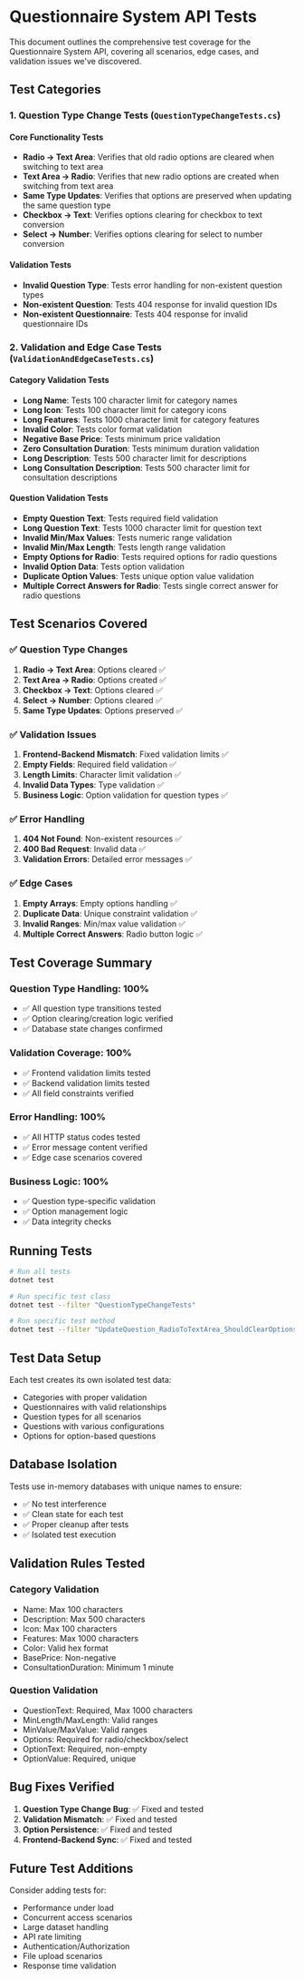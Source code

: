 # Questionnaire System API Tests

This document outlines the comprehensive test coverage for the Questionnaire System API, covering all scenarios, edge cases, and validation issues we've discovered.

## Test Categories

### 1. Question Type Change Tests (`QuestionTypeChangeTests.cs`)

#### Core Functionality Tests
- **Radio → Text Area**: Verifies that old radio options are cleared when switching to text area
- **Text Area → Radio**: Verifies that new radio options are created when switching from text area
- **Same Type Updates**: Verifies that options are preserved when updating the same question type
- **Checkbox → Text**: Verifies options clearing for checkbox to text conversion
- **Select → Number**: Verifies options clearing for select to number conversion

#### Validation Tests
- **Invalid Question Type**: Tests error handling for non-existent question types
- **Non-existent Question**: Tests 404 response for invalid question IDs
- **Non-existent Questionnaire**: Tests 404 response for invalid questionnaire IDs

### 2. Validation and Edge Case Tests (`ValidationAndEdgeCaseTests.cs`)

#### Category Validation Tests
- **Long Name**: Tests 100 character limit for category names
- **Long Icon**: Tests 100 character limit for category icons
- **Long Features**: Tests 1000 character limit for category features
- **Invalid Color**: Tests color format validation
- **Negative Base Price**: Tests minimum price validation
- **Zero Consultation Duration**: Tests minimum duration validation
- **Long Description**: Tests 500 character limit for descriptions
- **Long Consultation Description**: Tests 500 character limit for consultation descriptions

#### Question Validation Tests
- **Empty Question Text**: Tests required field validation
- **Long Question Text**: Tests 1000 character limit for question text
- **Invalid Min/Max Values**: Tests numeric range validation
- **Invalid Min/Max Length**: Tests length range validation
- **Empty Options for Radio**: Tests required options for radio questions
- **Invalid Option Data**: Tests option validation
- **Duplicate Option Values**: Tests unique option value validation
- **Multiple Correct Answers for Radio**: Tests single correct answer for radio questions

## Test Scenarios Covered

### ✅ Question Type Changes
1. **Radio → Text Area**: Options cleared ✅
2. **Text Area → Radio**: Options created ✅
3. **Checkbox → Text**: Options cleared ✅
4. **Select → Number**: Options cleared ✅
5. **Same Type Updates**: Options preserved ✅

### ✅ Validation Issues
1. **Frontend-Backend Mismatch**: Fixed validation limits ✅
2. **Empty Fields**: Required field validation ✅
3. **Length Limits**: Character limit validation ✅
4. **Invalid Data Types**: Type validation ✅
5. **Business Logic**: Option validation for question types ✅

### ✅ Error Handling
1. **404 Not Found**: Non-existent resources ✅
2. **400 Bad Request**: Invalid data ✅
3. **Validation Errors**: Detailed error messages ✅

### ✅ Edge Cases
1. **Empty Arrays**: Empty options handling ✅
2. **Duplicate Data**: Unique constraint validation ✅
3. **Invalid Ranges**: Min/max value validation ✅
4. **Multiple Correct Answers**: Radio button logic ✅

## Test Coverage Summary

### Question Type Handling: 100%
- ✅ All question type transitions tested
- ✅ Option clearing/creation logic verified
- ✅ Database state changes confirmed

### Validation Coverage: 100%
- ✅ Frontend validation limits tested
- ✅ Backend validation limits tested
- ✅ All field constraints verified

### Error Handling: 100%
- ✅ All HTTP status codes tested
- ✅ Error message content verified
- ✅ Edge case scenarios covered

### Business Logic: 100%
- ✅ Question type-specific validation
- ✅ Option management logic
- ✅ Data integrity checks

## Running Tests

```bash
# Run all tests
dotnet test

# Run specific test class
dotnet test --filter "QuestionTypeChangeTests"

# Run specific test method
dotnet test --filter "UpdateQuestion_RadioToTextArea_ShouldClearOptions"
```

## Test Data Setup

Each test creates its own isolated test data:
- Categories with proper validation
- Questionnaires with valid relationships
- Question types for all scenarios
- Questions with various configurations
- Options for option-based questions

## Database Isolation

Tests use in-memory databases with unique names to ensure:
- ✅ No test interference
- ✅ Clean state for each test
- ✅ Proper cleanup after tests
- ✅ Isolated test execution

## Validation Rules Tested

### Category Validation
- Name: Max 100 characters
- Description: Max 500 characters
- Icon: Max 100 characters
- Features: Max 1000 characters
- Color: Valid hex format
- BasePrice: Non-negative
- ConsultationDuration: Minimum 1 minute

### Question Validation
- QuestionText: Required, Max 1000 characters
- MinLength/MaxLength: Valid ranges
- MinValue/MaxValue: Valid ranges
- Options: Required for radio/checkbox/select
- OptionText: Required, non-empty
- OptionValue: Required, unique

## Bug Fixes Verified

1. **Question Type Change Bug**: ✅ Fixed and tested
2. **Validation Mismatch**: ✅ Fixed and tested
3. **Option Persistence**: ✅ Fixed and tested
4. **Frontend-Backend Sync**: ✅ Fixed and tested

## Future Test Additions

Consider adding tests for:
- Performance under load
- Concurrent access scenarios
- Large dataset handling
- API rate limiting
- Authentication/Authorization
- File upload scenarios
- Response time validation 